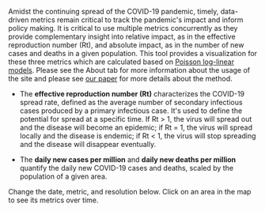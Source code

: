 Amidst the continuing spread of the COVID-19 pandemic, timely, data-driven
metrics remain critical to track the pandemic's impact and inform policy making.
It is critical to use multiple metrics concurrently as they provide
complementary insight into relative impact, as in the effective reproduction
number (Rt), and absolute impact, as in the number of new cases and deaths in a
given population. This tool provides a visualization for these three metrics
which are calculated based on [Poisson log-linear
models](https://www.medrxiv.org/content/10.1101/2021.03.12.21253496v1). Please
see the About tab for more information about the usage of the site and please
see [our paper](https://www.medrxiv.org/content/10.1101/2021.03.12.21253496v1)
for more details about the method.

+ The **effective reproduction number (Rt)** characterizes the COVID-19 spread
  rate, defined as the average number of secondary infectious cases produced by
  a primary infectious case. It's used to define the potential for spread at a
  specific time. If Rt > 1, the virus will spread out and the disease will
  become an epidemic; if Rt = 1, the virus will spread locally and the disease
  is endemic; if Rt < 1, the virus will stop spreading and the disease will
  disappear eventually.

+ The **daily new cases per million** and **daily new deaths per million**
  quantify the daily new COVID-19 cases and deaths, scaled by the population of
  a given area.

Change the date, metric, and resolution below. Click on an area in the map to
see its metrics over time.

